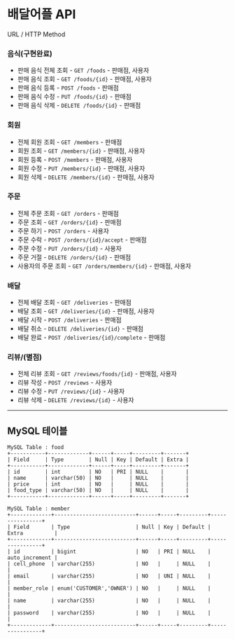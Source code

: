 # 배달어플 API

URL / HTTP Method


### 음식(구현완료)
- 판매 음식 전체 조회 - `GET /foods` - 판매점, 사용자
- 판매 음식 조회 - `GET /foods/{id}` - 판매점, 사용자
- 판매 음식 등록 - `POST /foods` - 판매점
- 판매 음식 수정 - `PUT /foods/{id}` - 판매점
- 판매 음식 삭제 - `DELETE /foods/{id}` - 판매점

### 회원
- 전체 회원 조회 - `GET /members` - 판매점
- 회원 조회 - `GET /members/{id}` - 판매점, 사용자
- 회원 등록 - `POST /members` - 판매점, 사용자
- 회원 수정 - `PUT /members/{id}` - 판매점, 사용자
- 회원 삭제 - `DELETE /members/{id}` - 판매점, 사용자

### 주문
- 전체 주문 조회 - `GET /orders` - 판매점
- 주문 조회 - `GET /orders/{id}` - 판매점
- 주문 하기 - `POST /orders` - 사용자
- 주문 수락 - `POST /orders/{id}/accept` - 판매점
- 주문 수정 - `PUT /orders/{id}` - 사용자
- 주문 거절 - `DELETE /orders/{id}` - 판매점
- 사용자의 주문 조회 - `GET /orders/members/{id}` - 판매점, 사용자

### 배달
- 전체 배달 조회 - `GET /deliveries` - 판매점
- 배달 조회 - `GET /deliveries/{id}` - 판매점, 사용자
- 배달 시작 - `POST /deliveries` - 판매점
- 배달 취소 - `DELETE /deliveries/{id}` - 판매점
- 배달 완료 - `POST /deliveries/{id}/complete` - 판매점

### 리뷰/(별점)
- 전체 리뷰 조회 - `GET /reviews/foods/{id}` - 판매점, 사용자
- 리뷰 작성 - `POST /reviews` - 사용자
- 리뷰 수정 - `PUT /reviews/{id}` - 사용자
- 리뷰 삭제 - `DELETE /reviews/{id}` - 사용자


---
## MySQL 테이블

```
MySQL Table : food
+-----------+-------------+------+-----+---------+-------+
| Field     | Type        | Null | Key | Default | Extra |
+-----------+-------------+------+-----+---------+-------+
| id        | int         | NO   | PRI | NULL    |       |
| name      | varchar(50) | NO   |     | NULL    |       |
| price     | int         | NO   |     | NULL    |       |
| food_type | varchar(50) | NO   |     | NULL    |       |
+-----------+-------------+------+-----+---------+-------+
```

```
MySQL Table : member
+-------------+--------------------------+------+-----+---------+----------------+
| Field       | Type                     | Null | Key | Default | Extra          |
+-------------+--------------------------+------+-----+---------+----------------+
| id          | bigint                   | NO   | PRI | NULL    | auto_increment |
| cell_phone  | varchar(255)             | NO   |     | NULL    |                |
| email       | varchar(255)             | NO   | UNI | NULL    |                |
| member_role | enum('CUSTOMER','OWNER') | NO   |     | NULL    |                |
| name        | varchar(255)             | NO   |     | NULL    |                |
| password    | varchar(255)             | NO   |     | NULL    |                |
+-------------+--------------------------+------+-----+---------+----------------+
```